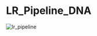 # LR_Pipeline_DNA

![lr_pipeline](https://github.com/valerianilucrezia/LR_Pipeline_DNA/assets/72545549/d3d15afb-fb25-414a-9502-349d177d68cd)
